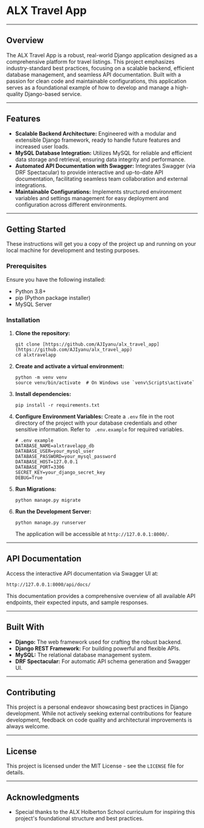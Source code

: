 # ALX Travel App

---

## Overview

The ALX Travel App is a robust, real-world Django application designed as a comprehensive platform for travel listings. This project emphasizes industry-standard best practices, focusing on a scalable backend, efficient database management, and seamless API documentation. Built with a passion for clean code and maintainable configurations, this application serves as a foundational example of how to develop and manage a high-quality Django-based service.

---

## Features

- **Scalable Backend Architecture:** Engineered with a modular and extensible Django framework, ready to handle future features and increased user loads.
- **MySQL Database Integration:** Utilizes MySQL for reliable and efficient data storage and retrieval, ensuring data integrity and performance.
- **Automated API Documentation with Swagger:** Integrates Swagger (via DRF Spectacular) to provide interactive and up-to-date API documentation, facilitating seamless team collaboration and external integrations.
- **Maintainable Configurations:** Implements structured environment variables and settings management for easy deployment and configuration across different environments.

---

## Getting Started

These instructions will get you a copy of the project up and running on your local machine for development and testing purposes.

### Prerequisites

Ensure you have the following installed:

- Python 3.8+
- pip (Python package installer)
- MySQL Server

### Installation

1.  **Clone the repository:**

    ```
    git clone [https://github.com/AJIyanu/alx_travel_app](https://github.com/AJIyanu/alx_travel_app)
    cd alxtravelapp
    ```

2.  **Create and activate a virtual environment:**

    ```
    python -m venv venv
    source venv/bin/activate  # On Windows use `venv\Scripts\activate`
    ```

3.  **Install dependencies:**

    ```
    pip install -r requirements.txt
    ```

4.  **Configure Environment Variables:**
    Create a `.env` file in the root directory of the project with your database credentials and other sensitive information. Refer to ` .env.example` for required variables.

    ```
    # .env example
    DATABASE_NAME=alxtravelapp_db
    DATABASE_USER=your_mysql_user
    DATABASE_PASSWORD=your_mysql_password
    DATABASE_HOST=127.0.0.1
    DATABASE_PORT=3306
    SECRET_KEY=your_django_secret_key
    DEBUG=True
    ```

5.  **Run Migrations:**

    ```
    python manage.py migrate
    ```

6.  **Run the Development Server:**

    ```
    python manage.py runserver
    ```

    The application will be accessible at `http://127.0.0.1:8000/`.

---

## API Documentation

Access the interactive API documentation via Swagger UI at:

`http://127.0.0.1:8000/api/docs/`

This documentation provides a comprehensive overview of all available API endpoints, their expected inputs, and sample responses.

---

## Built With

- **Django:** The web framework used for crafting the robust backend.
- **Django REST Framework:** For building powerful and flexible APIs.
- **MySQL:** The relational database management system.
- **DRF Spectacular:** For automatic API schema generation and Swagger UI.

---

## Contributing

This project is a personal endeavor showcasing best practices in Django development. While not actively seeking external contributions for feature development, feedback on code quality and architectural improvements is always welcome.

---

## License

This project is licensed under the MIT License - see the `LICENSE` file for details.

---

## Acknowledgments

- Special thanks to the ALX Holberton School curriculum for inspiring this project's foundational structure and best practices.
